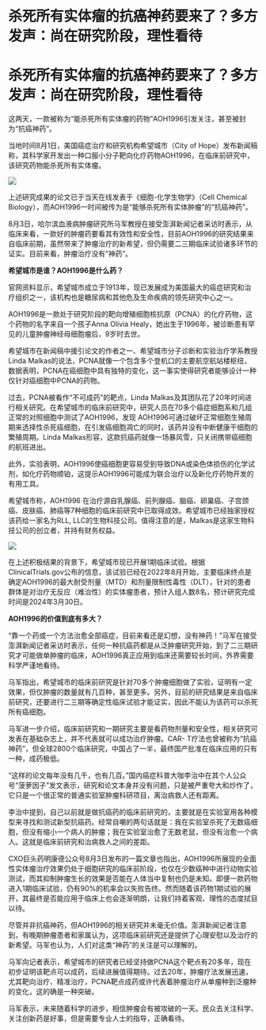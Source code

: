# 杀死所有实体瘤的抗癌神药要来了？多方发声：尚在研究阶段，理性看待

# 杀死所有实体瘤的抗癌神药要来了？多方发声：尚在研究阶段，理性看待

这两天，一款被称为“能杀死所有实体瘤的药物”AOH1996引发关注，甚至被封为“抗癌神药”。

当地时间8月1日，美国癌症治疗和研究机构希望城市（City of
Hope）发布新闻稿称，其科学家开发出一种口服小分子靶向化疗药物AOH1996，在临床前研究中，该研究药物能杀死所有实体瘤。

![](https://inews.gtimg.com/om_bt/OHuPNhhsIGMFX1dOQfb5Lp45nVEibG12HVkJ_I2YRTdAsAA/1000)

上述研究成果的论文已于当天在线发表于《细胞-化学生物学》（Cell Chemical
Biology），而AOH1996一时间被传为是“能够杀死所有实体肿瘤”的“抗癌神药”。

8月3日，哈尔滨血液病肿瘤研究所马军教授在接受澎湃新闻记者采访时表示，从临床来看，一款好的肿瘤药要看其有效性和安全性，目前AOH1996的研究结果来自临床前期，虽然带来了肿瘤治疗的新希望，但仍需要二三期临床试验诸多环节的证实。目前来看，肿瘤治疗没有“神药”。

**希望城市是谁？AOH1996是什么药？**

官网资料显示，希望城市成立于1913年，现已发展成为美国最大的癌症研究和治疗组织之一，该机构也是糖尿病和其他危及生命疾病的领先研究中心之一。

AOH1996是一款处于研究阶段的靶向增殖细胞核抗原（PCNA）的化疗药物，这个药物的名字来自一个孩子Anna Olivia
Healy，她出生于1996年，被诊断患有罕见的儿童肿瘤神经母细胞瘤后，9岁时去世。

希望城市在新闻稿中援引论文的作者之一、希望城市分子诊断和实验治疗学系教授Linda
Malkas的说法，PCNA就像一个包含多个登机口的主要航空航站楼枢纽，数据表明，PCNA在癌细胞中具有独特的变化，这一事实使得研究者能够设计一种仅针对癌细胞中PCNA的药物。

过去，PCNA被看作“不可成药”的靶点，Linda
Malkas及其团队花了20年时间进行相关研究。在希望城市的临床前研究中，研究人员在70多个癌症细胞系和几组正常的对照细胞中测试了AOH1996，发现
AOH1996可通过破坏正常细胞生殖周期来选择性杀死癌细胞，在引发癌细胞凋亡的同时，该药并没有中断健康干细胞的繁殖周期。Linda
Malkas形容，这款抗癌药就像一场暴风雪，只关闭携带癌细胞的航班进出。

此外，实验表明，AOH1996使癌细胞更容易受到导致DNA或染色体损伤的化学试剂，如化疗药物顺铂，这提示AOH1996可能成为联合治疗以及新化疗药物开发的有用工具。

希望城市称，AOH1996
在治疗源自乳腺癌、前列腺癌、脑癌、卵巢癌、子宫颈癌、皮肤癌、肺癌等7种细胞的临床前研究中已取得成效。希望城市已经独家授权该药给一家名为RLL,
LLC的生物科技公司。值得注意的是，Malkas是这家生物科技公司的创立者，并持有财务权益。

![](https://inews.gtimg.com/om_bt/OeZZPuF6C_Th5CAqLtp6rDCj9oLE90FcVNmkooornLvHAAA/1000)

在上述积极结果的背景下，希望城市现已开展1期临床试验。根据
ClinicalTrials.gov公布的信息，该试验已经在2022年8月开始，主要临床终点是确定AOH1996的最大耐受剂量（MTD）和剂量限制性毒性（DLT），针对的患者群体是对治疗无反应（难治性）的实体瘤患者，预计入组人数8名，预计研究完成时间是2024年3月30日。

**AOH1996的价值到底有多大？**

“靠一个药或一个方法治愈全部癌症，目前来看还是幻想，没有神药！”马军在接受澎湃新闻记者采访时表示，任何一种抗癌药都是从泛肿瘤研究开始，到了二三期研究才可能做单肿瘤的临床，AOH1996真正应用到临床还需要较长时间，外界需要科学严谨地看待。

马军指出，希望城市的临床前研究是针对70多个肿瘤细胞做了实验，证明有一定效果，但仅肿瘤的数量就有几百种，甚至更多。另外，目前的研究结果是来自临床前研究，还要进行二三期等确定性临床试验才能证实，因此不能认为该药可以杀死所有癌细胞。

马军进一步介绍，临床前研究和一期研究主要是看药物剂量和安全性，相关研究可发表在基础杂志上，并不代表就可以成功治疗肿瘤。CAR-
T疗法也曾被称为“抗癌神药”，但全球2800个临床研究，中国占了一半，最终国产批准在临床应用的只有一种，成药极低。

“这样的论文每年没有几千，也有几百。”国内癌症科普大咖李治中在其个人公众号“菠萝因子”发文表示，研究和论文本身并没有问题，只是被严重夸大和炒作了，它只是一个很正常的普通实验室肿瘤科研项目，离治病救人还有距离。

李治中提到，自己以前就是做抗癌药的临床前研究的，主要就是在实验室用各种模型来寻找和测试新型抗癌药。经常自嘲的两句话就是：我在实验室杀死了无数癌细胞，但没有缩小一个病人的肿瘤；我在实验室治愈了无数老鼠，但没有治愈一个病人。这就是临床前研究和治病救人之间的差距。

CXO巨头药明康德公众号8月3日发布的一篇文章也指出，AOH1996所展现的全面性实体瘤治疗效果仍处于细胞研究的临床前阶段，也仅在少数癌种中进行动物实验测试，而其抑制肿瘤生长的效果是否能在人体当中复制也仍是未知。即便一款药物进入1期临床试验，仍有90%的机率会以失败告终。然而随着该药物1期试验的展开，其最终是否能应用于临床上也会逐渐明朗，让我们持着客观、理性的态度拭目以待。

尽管并非抗癌神药，但AOH1996的相关研究并未毫无价值。澎湃新闻记者注意到，有晚期肿瘤患者和家属认为，这项临床前研究还是提供了心理安慰以及治疗的新希望。马军也认为，人们对这类“神药”的关注是可以理解的。

马军向记者表示，希望城市的研究者已经坚持做PCNA这个靶点有20多年，现在初步证明该靶点可以成药，后续进展值得期待。过去20年，肿瘤疗法发展迅速，尤其靶向治疗、精准治疗，PCNA靶点成药或许代表着肿瘤治疗从单瘤种到泛瘤种的变化，这的确是一种突破。

马军表示，未来随着科学的进步，相信肿瘤会有被攻破的一天。民众去关注科学、关注创新药是好事，但是需要专业人士的指导，正确看待。

